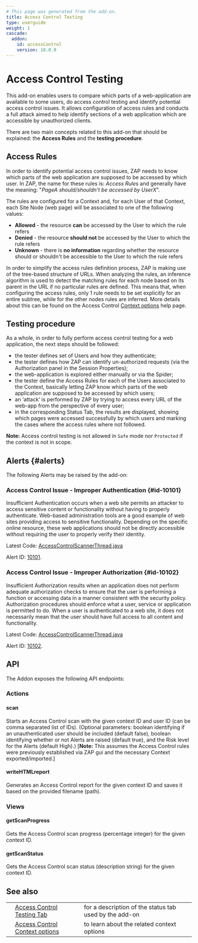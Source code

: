 ```yaml
---
# This page was generated from the add-on.
title: Access Control Testing
type: userguide
weight: 1
cascade:
  addon:
    id: accessControl
    version: 10.0.0
---
```


# Access Control Testing

This add-on enables users to compare which parts of a web-application are available to some users, do access control
testing and identify potential access control issues. It allows configuration of access rules and conducts a full
attack aimed to help identify sections of a web application which are accessible by unauthorized clients.

There are two main concepts related to this add-on that should be explained: the **Access Rules** and the **testing
procedure**.

## Access Rules

In order to identify potential access control issues, ZAP needs to know which parts of the web application are
supposed to be accessed by which user. In ZAP, the name for these rules is: *Access Rules* and generally have
the meaning: "*PageA should/shouldn't be accessed by UserX*".

The rules are configured for a Context and, for each User of that Context, each Site Node (web page) will be
associated to one of the following values:

* **Allowed** - the resource **can** be accessed by the User to which the rule refers
* **Denied** - the resource **should not** be accessed by the User to which the rule refers
* **Unknown** - there is **no information** regarding whether the resource should or shouldn't be accessible to the User to which the rule refers

In order to simplify the access rules definition process, ZAP is making use of the tree-based structure of URLs.
When analyzing the rules, an inference algorithm is used to detect the matching rules for each node based on its
parent in the URL if no particular rules are defined. This means that, when configuring the access rules, only 1
rule needs to be set explicitly for an entire subtree, while for the other nodes rules are inferred. More details
about this can be found on the Access Control [Context options](/docs/desktop/addons/access-control-testing/contextoptions/) help page.

## Testing procedure

As a whole, in order to fully perform access control testing for a web application, the next steps should be
followed:

* the tester defines set of Users and how they authenticate;
* the tester defines how ZAP can identify un-authorized requests (via the Authorization panel in the Session Properties);
* the web-application is explored either manually or via the Spider;
* the tester define the Access Rules for each of the Users associated to the Context, basically letting ZAP know which parts of the web application are supposed to be accessed by which users;
* an ‘attack’ is performed by ZAP by trying to access every URL of the web-app from the perspective of every user;
* in the corresponding Status Tab, the results are displayed, showing which pages were accessed successfully by which users and marking the cases where the access rules where not followed.

**Note:** Access control testing is not allowed in `Safe` mode nor `Protected` if the context is not in scope.

## Alerts {#alerts}

The following Alerts may be raised by the add-on:

### Access Control Issue - Improper Authentication {#id-10101}

Insufficient Authentication occurs when a web site permits an attacker to access sensitive content or functionality without having to properly authenticate. Web-based administration tools are a good example of web sites providing access to sensitive functionality. Depending on the specific online resource, these web applications should not be directly accessible without requiring the user to properly verify their identity.

Latest Code: [AccessControlScannerThread.java](https://github.com/zaproxy/zap-extensions/blob/main/addOns/accessControl/src/main/java/org/zaproxy/zap/extension/accessControl/AccessControlScannerThread.java)

Alert ID: [10101](/docs/alerts/10101/).

### Access Control Issue - Improper Authorization {#id-10102}

Insufficient Authorization results when an application does not perform adequate authorization checks to ensure that the user is performing a function or accessing data in a manner consistent with the security policy. Authorization procedures should enforce what a user, service or application is permitted to do. When a user is authenticated to a web site, it does not necessarily mean that the user should have full access to all content and functionality.

Latest Code: [AccessControlScannerThread.java](https://github.com/zaproxy/zap-extensions/blob/main/addOns/accessControl/src/main/java/org/zaproxy/zap/extension/accessControl/AccessControlScannerThread.java)

Alert ID: [10102](/docs/alerts/10102/).

## API

The Addon exposes the following API endpoints:

### Actions

#### scan

Starts an Access Control scan with the given context ID and user ID (can be comma separated list of IDs). (Optional parameters: boolean identifying if an unauthenticated user should be included (default false), boolean identifying whether or not Alerts are raised (default true), and the Risk level for the Alerts (default High).) \[**Note:** This assumes the Access Control rules were previously established via ZAP gui and the necessary Context exported/imported.\]

#### writeHTMLreport

Generates an Access Control report for the given context ID and saves it based on the provided filename (path).

### Views

#### getScanProgress

Gets the Access Control scan progress (percentage integer) for the given context ID.

#### getScanStatus

Gets the Access Control scan status (description string) for the given context ID.

## See also

|   |                                                                                               |                                                        |
|---|-----------------------------------------------------------------------------------------------|--------------------------------------------------------|
|   | [Access Control Testing Tab](/docs/desktop/addons/access-control-testing/tab/)                | for a description of the status tab used by the add-on |
|   | [Access Control Context options](/docs/desktop/addons/access-control-testing/contextoptions/) | to learn about the related context options             |
